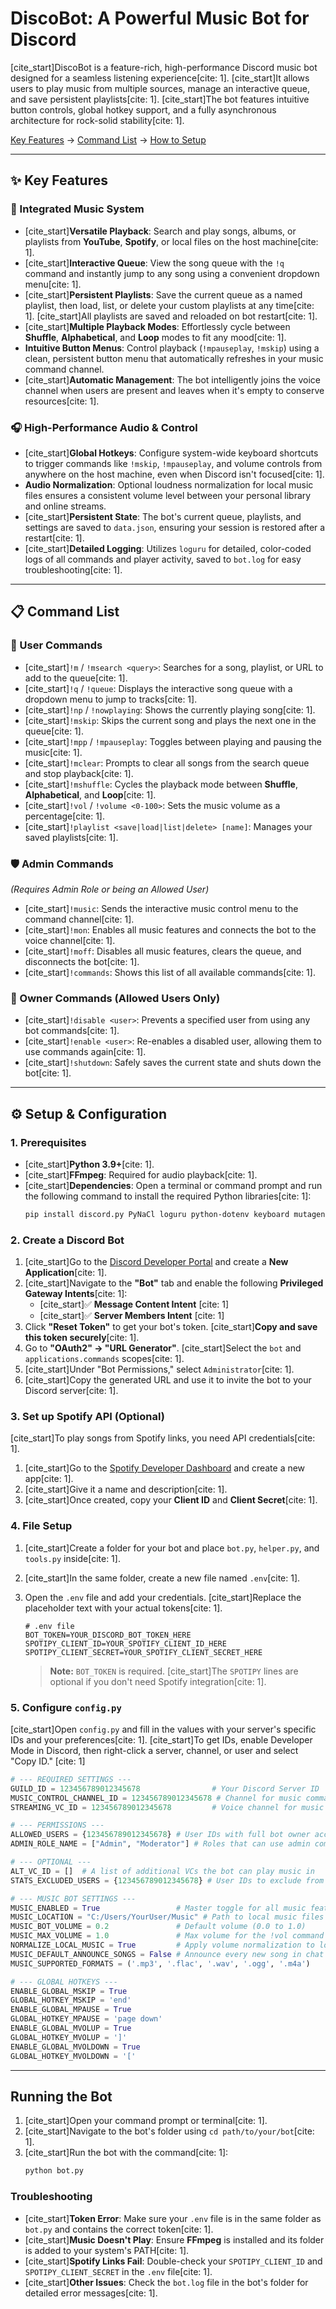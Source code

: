 # DiscoBot: A Powerful Music Bot for Discord

[cite_start]DiscoBot is a feature-rich, high-performance Discord music bot designed for a seamless listening experience[cite: 1]. [cite_start]It allows users to play music from multiple sources, manage an interactive queue, and save persistent playlists[cite: 1]. [cite_start]The bot features intuitive button controls, global hotkey support, and a fully asynchronous architecture for rock-solid stability[cite: 1].

[Key Features](#-key-features) -> [Command List](#-command-list) -> [How to Setup](#️-setup--configuration)

-----

## ✨ Key Features

### 🎵 Integrated Music System

* [cite_start]**Versatile Playback**: Search and play songs, albums, or playlists from **YouTube**, **Spotify**, or local files on the host machine[cite: 1].
* [cite_start]**Interactive Queue**: View the song queue with the `!q` command and instantly jump to any song using a convenient dropdown menu[cite: 1].
* [cite_start]**Persistent Playlists**: Save the current queue as a named playlist, then load, list, or delete your custom playlists at any time[cite: 1]. [cite_start]All playlists are saved and reloaded on bot restart[cite: 1].
* [cite_start]**Multiple Playback Modes**: Effortlessly cycle between **Shuffle**, **Alphabetical**, and **Loop** modes to fit any mood[cite: 1].
* **Intuitive Button Menus**: Control playback (`!mpauseplay`, `!mskip`) using a clean, persistent button menu that automatically refreshes in your music command channel.
* [cite_start]**Automatic Management**: The bot intelligently joins the voice channel when users are present and leaves when it's empty to conserve resources[cite: 1].

### 🎧 High-Performance Audio & Control

* [cite_start]**Global Hotkeys**: Configure system-wide keyboard shortcuts to trigger commands like `!mskip`, `!mpauseplay`, and volume controls from anywhere on the host machine, even when Discord isn't focused[cite: 1].
* **Audio Normalization**: Optional loudness normalization for local music files ensures a consistent volume level between your personal library and online streams.
* [cite_start]**Persistent State**: The bot's current queue, playlists, and settings are saved to `data.json`, ensuring your session is restored after a restart[cite: 1].
* [cite_start]**Detailed Logging**: Utilizes `loguru` for detailed, color-coded logs of all commands and player activity, saved to `bot.log` for easy troubleshooting[cite: 1].

-----

## 📋 Command List

### 👤 User Commands

* [cite_start]`!m` / `!msearch <query>`: Searches for a song, playlist, or URL to add to the queue[cite: 1].
* [cite_start]`!q` / `!queue`: Displays the interactive song queue with a dropdown menu to jump to tracks[cite: 1].
* [cite_start]`!np` / `!nowplaying`: Shows the currently playing song[cite: 1].
* [cite_start]`!mskip`: Skips the current song and plays the next one in the queue[cite: 1].
* [cite_start]`!mpp` / `!mpauseplay`: Toggles between playing and pausing the music[cite: 1].
* [cite_start]`!mclear`: Prompts to clear all songs from the search queue and stop playback[cite: 1].
* [cite_start]`!mshuffle`: Cycles the playback mode between **Shuffle**, **Alphabetical**, and **Loop**[cite: 1].
* [cite_start]`!vol` / `!volume <0-100>`: Sets the music volume as a percentage[cite: 1].
* [cite_start]`!playlist <save|load|list|delete> [name]`: Manages your saved playlists[cite: 1].

### 🛡️ Admin Commands

*(Requires Admin Role or being an Allowed User)*

* [cite_start]`!music`: Sends the interactive music control menu to the command channel[cite: 1].
* [cite_start]`!mon`: Enables all music features and connects the bot to the voice channel[cite: 1].
* [cite_start]`!moff`: Disables all music features, clears the queue, and disconnects the bot[cite: 1].
* [cite_start]`!commands`: Shows this list of all available commands[cite: 1].

### 👑 Owner Commands (Allowed Users Only)

* [cite_start]`!disable <user>`: Prevents a specified user from using any bot commands[cite: 1].
* [cite_start]`!enable <user>`: Re-enables a disabled user, allowing them to use commands again[cite: 1].
* [cite_start]`!shutdown`: Safely saves the current state and shuts down the bot[cite: 1].

-----

## ⚙️ Setup & Configuration

### 1. Prerequisites

* [cite_start]**Python 3.9+**[cite: 1].
* [cite_start]**FFmpeg**: Required for audio playback[cite: 1].
* [cite_start]**Dependencies**: Open a terminal or command prompt and run the following command to install the required Python libraries[cite: 1]:
    ```bash
    pip install discord.py PyNaCl loguru python-dotenv keyboard mutagen yt-dlp spotipy
    ```

### 2. Create a Discord Bot

1.  [cite_start]Go to the [Discord Developer Portal](https://discord.com/developers/applications) and create a **New Application**[cite: 1].
2.  [cite_start]Navigate to the **"Bot"** tab and enable the following **Privileged Gateway Intents**[cite: 1]:
    * [cite_start]✅ **Message Content Intent** [cite: 1]
    * [cite_start]✅ **Server Members Intent** [cite: 1]
3.  Click **"Reset Token"** to get your bot's token. [cite_start]**Copy and save this token securely**[cite: 1].
4.  Go to **"OAuth2" -> "URL Generator"**. [cite_start]Select the `bot` and `applications.commands` scopes[cite: 1].
5.  [cite_start]Under "Bot Permissions," select `Administrator`[cite: 1].
6.  [cite_start]Copy the generated URL and use it to invite the bot to your Discord server[cite: 1].

### 3. Set up Spotify API (Optional)

[cite_start]To play songs from Spotify links, you need API credentials[cite: 1].

1.  [cite_start]Go to the [Spotify Developer Dashboard](https://developer.spotify.com/dashboard/) and create a new app[cite: 1].
2.  [cite_start]Give it a name and description[cite: 1].
3.  [cite_start]Once created, copy your **Client ID** and **Client Secret**[cite: 1].

### 4. File Setup

1.  [cite_start]Create a folder for your bot and place `bot.py`, `helper.py`, and `tools.py` inside[cite: 1].
2.  [cite_start]In the same folder, create a new file named `.env`[cite: 1].
3.  Open the `.env` file and add your credentials. [cite_start]Replace the placeholder text with your actual tokens[cite: 1].

    ```env
    # .env file
    BOT_TOKEN=YOUR_DISCORD_BOT_TOKEN_HERE
    SPOTIPY_CLIENT_ID=YOUR_SPOTIFY_CLIENT_ID_HERE
    SPOTIPY_CLIENT_SECRET=YOUR_SPOTIFY_CLIENT_SECRET_HERE
    ```
    > **Note:** `BOT_TOKEN` is required. [cite_start]The `SPOTIPY` lines are optional if you don't need Spotify integration[cite: 1].

### 5. Configure `config.py`

[cite_start]Open `config.py` and fill in the values with your server's specific IDs and your preferences[cite: 1]. [cite_start]To get IDs, enable Developer Mode in Discord, then right-click a server, channel, or user and select "Copy ID." [cite: 1]

```python
# --- REQUIRED SETTINGS ---
GUILD_ID = 123456789012345678                # Your Discord Server ID
MUSIC_CONTROL_CHANNEL_ID = 123456789012345678 # Channel for music commands and menus
STREAMING_VC_ID = 123456789012345678         # Voice channel for music playback

# --- PERMISSIONS ---
ALLOWED_USERS = {123456789012345678} # User IDs with full bot owner access
ADMIN_ROLE_NAME = ["Admin", "Moderator"] # Roles that can use admin commands

# --- OPTIONAL ---
ALT_VC_ID = []  # A list of additional VCs the bot can play music in
STATS_EXCLUDED_USERS = {123456789012345678} # User IDs to exclude from stats

# --- MUSIC BOT SETTINGS ---
MUSIC_ENABLED = True                 # Master toggle for all music features
MUSIC_LOCATION = "C:/Users/YourUser/Music" # Path to local music files (or None to disable)
MUSIC_BOT_VOLUME = 0.2               # Default volume (0.0 to 1.0)
MUSIC_MAX_VOLUME = 1.0               # Max volume for the !vol command (1.0 = 100%)
NORMALIZE_LOCAL_MUSIC = True         # Apply volume normalization to local files
MUSIC_DEFAULT_ANNOUNCE_SONGS = False # Announce every new song in chat
MUSIC_SUPPORTED_FORMATS = ('.mp3', '.flac', '.wav', '.ogg', '.m4a')

# --- GLOBAL HOTKEYS ---
ENABLE_GLOBAL_MSKIP = True
GLOBAL_HOTKEY_MSKIP = 'end'
ENABLE_GLOBAL_MPAUSE = True
GLOBAL_HOTKEY_MPAUSE = 'page down'
ENABLE_GLOBAL_MVOLUP = True
GLOBAL_HOTKEY_MVOLUP = ']'
ENABLE_GLOBAL_MVOLDOWN = True
GLOBAL_HOTKEY_MVOLDOWN = '['
````

-----

## Running the Bot

1.  [cite\_start]Open your command prompt or terminal[cite: 1].
2.  [cite\_start]Navigate to the bot's folder using `cd path/to/your/bot`[cite: 1].
3.  [cite\_start]Run the bot with the command[cite: 1]:
    ```bash
    python bot.py
    ```

### Troubleshooting

  * [cite\_start]**Token Error**: Make sure your `.env` file is in the same folder as `bot.py` and contains the correct token[cite: 1].
  * [cite\_start]**Music Doesn't Play**: Ensure **FFmpeg** is installed and its folder is added to your system's PATH[cite: 1].
  * [cite\_start]**Spotify Links Fail**: Double-check your `SPOTIPY_CLIENT_ID` and `SPOTIPY_CLIENT_SECRET` in the `.env` file[cite: 1].
  * [cite\_start]**Other Issues**: Check the `bot.log` file in the bot's folder for detailed error messages[cite: 1].
